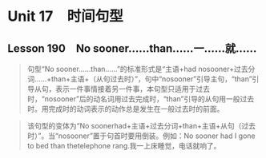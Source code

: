﻿ # Unit 17　时间句型
 ## Lesson 190　No sooner……than……一……就……
 
> 句型“No sooner……than……”的标准形式是“主语+had nosooner+过去分词……+than+主语+（从句过去时）”，句中“nosooner”引导主句，“than”引导从句，表示一件事情接着另一件事，本句型只适用于过去时，“nosooner”后的动名词用过去完成时，“than”引导的从句用一般过去时。用完成时的动词表示的动作总是发生在一般过去时的前面。

> 该句型的变体为“No soonerhad+主语+过去分词+than+主语+从句（过去时）”。当“nosooner”置于句首时要用倒装。例如：No sooner had I gone to bed than thetelephone rang.我一上床睡觉，电话就响了。


 